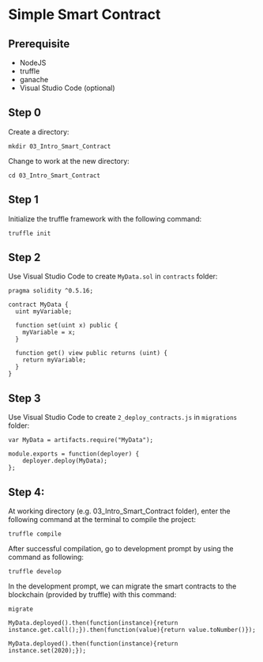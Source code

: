 # Simple Smart Contract

## Prerequisite
- NodeJS
- truffle
- ganache
- Visual Studio Code (optional)

## Step 0
Create a directory:

```mkdir 03_Intro_Smart_Contract```

Change to work at the new directory:

```cd 03_Intro_Smart_Contract```

## Step 1
Initialize the truffle framework with the following command:

```truffle init```

## Step 2
Use Visual Studio Code to create ```MyData.sol``` in ```contracts``` folder:

```
pragma solidity ^0.5.16;

contract MyData {
  uint myVariable;

  function set(uint x) public {
    myVariable = x;
  }

  function get() view public returns (uint) {
    return myVariable;
  }
}
```

## Step 3
Use Visual Studio Code to create ```2_deploy_contracts.js``` in ```migrations``` folder:

```
var MyData = artifacts.require("MyData");

module.exports = function(deployer) {
    deployer.deploy(MyData);
};
```

## Step 4: 
At working directory (e.g. 03_Intro_Smart_Contract folder), enter the following command at the terminal to compile the project:
```
truffle compile
```

After successful compilation, go to development prompt by using the command as following:
```
truffle develop
```

In the development prompt, we can migrate the smart contracts to the blockchain (provided by truffle) with this command:
```
migrate
```



```
MyData.deployed().then(function(instance){return instance.get.call();}).then(function(value){return value.toNumber()});
```

```
MyData.deployed().then(function(instance){return instance.set(2020);});
```